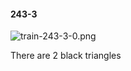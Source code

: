 #### 243-3
![train-243-3-0.png](https://github.com/lil-lab/nlvr/raw/master/nlvr/train/images/35/train-243-3-0.png "train-243-3-0.png")

There are 2 black triangles
